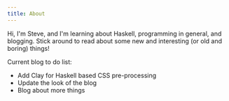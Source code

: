 ```yaml
---
title: About
---
```


Hi, I'm Steve, and I'm learning about Haskell, programming in general, and blogging.
Stick around to read about some new and interesting (or old and boring) things!

Current blog to do list:

- Add Clay for Haskell based CSS pre-processing
- Update the look of the blog
- Blog about more things
